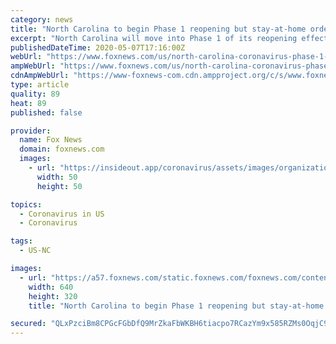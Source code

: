 ```yaml
---
category: news
title: "North Carolina to begin Phase 1 reopening but stay-at-home order remains"
excerpt: "North Carolina will move into Phase 1 of its reopening effective Friday at 5 p.m. amid the ongoing coronavirus pandemic."
publishedDateTime: 2020-05-07T17:16:00Z
webUrl: "https://www.foxnews.com/us/north-carolina-coronavirus-phase-1-reopening-stay-at-home-order-remains"
ampWebUrl: "https://www.foxnews.com/us/north-carolina-coronavirus-phase-1-reopening-stay-at-home-order-remains.amp"
cdnAmpWebUrl: "https://www-foxnews-com.cdn.ampproject.org/c/s/www.foxnews.com/us/north-carolina-coronavirus-phase-1-reopening-stay-at-home-order-remains.amp"
type: article
quality: 89
heat: 89
published: false

provider:
  name: Fox News
  domain: foxnews.com
  images:
    - url: "https://insideout.app/coronavirus/assets/images/organizations/foxnews.com-50x50.jpg"
      width: 50
      height: 50

topics:
  - Coronavirus in US
  - Coronavirus

tags:
  - US-NC

images:
  - url: "https://a57.foxnews.com/static.foxnews.com/foxnews.com/content/uploads/2020/05/640/320/NC-Gov-Roy-Cooper-AP-1.jpg?ve=1&tl=1"
    width: 640
    height: 320
    title: "North Carolina to begin Phase 1 reopening but stay-at-home order remains"

secured: "QLxPzciBm8CPGcFGbDfQ9MrZkaFbWKBH6tiacpo7RCazYm9x585RZMs0OqjC9K3+yMVRT7gAwSBAH2SEekL2iR0G+AHqMxTG13XaUWQhJZ1TinUhzq/K0DUL9yCzNe4cwIUa3TZrRpkTqkYL7AI8zr25SvujS4ItED61Zsjym1a0BC5cPJb1EcoVnDdUS/8f/bylhuYIwFAWwIbOcMk3acZsr5+Szl1cyNWr7fq1aF9wH4i50RHuSnsEVQhp45aqYvA58od3GliZ0XL67mkRMhUTBRAWD4HKnfHJFA5eieSCzIke9wQCm54AxSLkBfL5GFgY6frmydAUv1M6lT6wLqLgt+Dh2WN+ZrHaBDL0BhVHEyz2AD65PNicfKjcsXQRYP53hIzi0UewL+tlwYBnvSsOAp7P+4fZ0D8P5axmFI7c3t4cWLyt8JUQFnL6tok45RBmDQzkwzE/rcViVgHgtFoByDrchL5ItbIgdxSt/5U=;dC+M8zPZVhuhyyjVEbnvTQ=="
---
```


